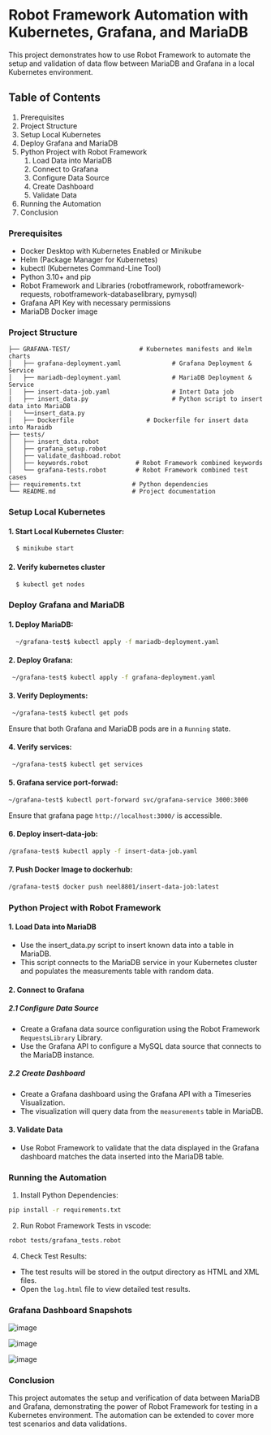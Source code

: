 # Robot Framework Automation with Kubernetes, Grafana, and MariaDB

This project demonstrates how to use Robot Framework to automate the setup and validation of data flow between MariaDB and Grafana in a local Kubernetes environment.

## Table of Contents
1. Prerequisites
2. Project Structure
3. Setup Local Kubernetes
4. Deploy Grafana and MariaDB
5. Python Project with Robot Framework
    1. Load Data into MariaDB
    2. Connect to Grafana
    3. Configure Data Source
    4. Create Dashboard
    5. Validate Data
6. Running the Automation
7. Conclusion

### Prerequisites
* Docker Desktop with Kubernetes Enabled or Minikube
* Helm (Package Manager for Kubernetes)
* kubectl (Kubernetes Command-Line Tool)
* Python 3.10+ and pip
* Robot Framework and Libraries (robotframework, robotframework-requests, robotframework-databaselibrary, pymysql)
* Grafana API Key with necessary permissions
* MariaDB Docker image

### Project Structure
``` .
├── GRAFANA-TEST/                   # Kubernetes manifests and Helm charts
│   ├── grafana-deployment.yaml              # Grafana Deployment & Service
│   ├── mariadb-deployment.yaml              # MariaDB Deployment & Service
│   ├── insert-data-job.yaml                 # Intert Data job
|   ├── insert_data.py                       # Python script to insert data into MariaDB
|   └──insert_data.py
|   ├── Dockerfile                    # Dockerfile for insert data into Maraidb
├── tests/
│   ├── insert_data.robot
│   ├── grafana_setup.robot
│   ├── validate_dashboad.robot  
│   ├── keywords.robot             # Robot Framework combined keywords
│   └── grafana-tests.robot        # Robot Framework combined test cases
├── requirements.txt              # Python dependencies
└── README.md                     # Project documentation
```
### Setup Local Kubernetes
#### 1. Start Local Kubernetes Cluster:
```bash
  $ minikube start
```
#### 2. Verify kubernetes cluster
```bash
  $ kubectl get nodes
```
### Deploy Grafana and MariaDB
#### 1. Deploy MariaDB:
```bash
  ~/grafana-test$ kubectl apply -f mariadb-deployment.yaml
```
#### 2. Deploy Grafana:
```bash
 ~/grafana-test$ kubectl apply -f grafana-deployment.yaml
```
#### 3. Verify Deployments:
```bash
 ~/grafana-test$ kubectl get pods
```
Ensure that both Grafana and MariaDB pods are in a ```Running``` state.
#### 4. Verify services:
```bash
 ~/grafana-test$ kubectl get services
```
#### 5. Grafana service port-forwad:
```bash
~/grafana-test$ kubectl port-forward svc/grafana-service 3000:3000
```
Ensure that grafana page ```http://localhost:3000/``` is accessible.

#### 6. Deploy insert-data-job:
``` bash
/grafana-test$ kubectl apply -f insert-data-job.yaml
```
#### 7. Push Docker Image to dockerhub:
``` bash
/grafana-test$ docker push neel8801/insert-data-job:latest
```

### Python Project with Robot Framework
#### 1. Load Data into MariaDB
  * Use the insert_data.py script to insert known data into a table in MariaDB.
  * This script connects to the MariaDB service in your Kubernetes cluster and populates the measurements table with random data.
#### 2. Connect to Grafana
  ##### 2.1 Configure Data Source
  * Create a Grafana data source configuration using the Robot Framework ```RequestsLibrary``` Library. 
  * Use the Grafana API to configure a MySQL data source that connects to the MariaDB instance.
  ##### 2.2 Create Dashboard
  * Create a Grafana dashboard using the Grafana API with a Timeseries Visualization.
  * The visualization will query data from the ```measurements``` table in MariaDB.
#### 3. Validate Data
 * Use Robot Framework to validate that the data displayed in the Grafana dashboard matches the data inserted into the MariaDB table.

### Running the Automation
1. Install Python Dependencies:
  ```bash
  pip install -r requirements.txt
```
2. Run Robot Framework Tests in vscode:
  ``` bash
  robot tests/grafana_tests.robot
```
4. Check Test Results:
* The test results will be stored in the output directory as HTML and XML files.
* Open the ```log.html``` file to view detailed test results.

### Grafana Dashboard Snapshots
![image](https://github.com/user-attachments/assets/29838546-279a-4a5a-b930-e75580bfe6b7)

![image](https://github.com/user-attachments/assets/25e34098-a48e-42ca-88fe-a8bc7b474ee6)

![image](https://github.com/user-attachments/assets/2e707eb8-26ad-4077-ba8c-48a680982454)





### Conclusion
This project automates the setup and verification of data between MariaDB and Grafana, demonstrating the power of Robot Framework for testing in a Kubernetes environment. The automation can be extended to cover more test scenarios and data validations.
